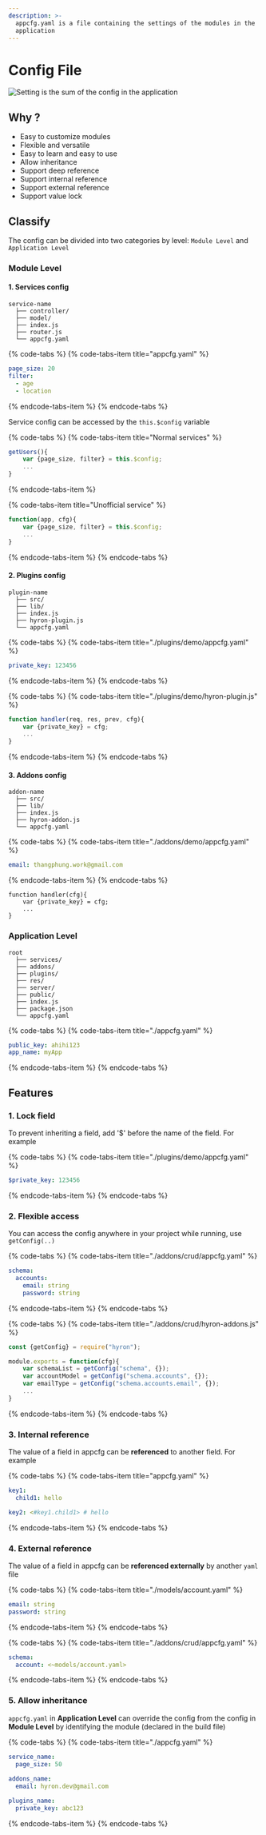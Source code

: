 ```yaml
---
description: >-
  appcfg.yaml is a file containing the settings of the modules in the
  application
---
```


# Config File

![Setting is the sum of the config in the application](.gitbook/assets/appconfig.png)

## Why ?

* Easy to customize modules
* Flexible and versatile
* Easy to learn and easy to use
* Allow inheritance
* Support deep reference
* Support internal reference
* Support external reference
* Support value lock

## Classify

The config can be divided into two categories by level: `Module Level` and `Application Level`

### Module Level

#### 1. Services config

```text
service-name
  ├── controller/
  ├── model/
  ├── index.js
  ├── router.js
  └── appcfg.yaml
```

{% code-tabs %}
{% code-tabs-item title="appcfg.yaml" %}
```yaml
page_size: 20
filter:
  - age
  - location
```
{% endcode-tabs-item %}
{% endcode-tabs %}

Service config can be accessed by the `this.$config` variable

{% code-tabs %}
{% code-tabs-item title="Normal services" %}
```javascript
getUsers(){
    var {page_size, filter} = this.$config;
    ...
}
```
{% endcode-tabs-item %}

{% code-tabs-item title="Unofficial service" %}
```javascript
function(app, cfg){
    var {page_size, filter} = this.$config;
    ...
}
```
{% endcode-tabs-item %}
{% endcode-tabs %}

#### 2. Plugins config

```text
plugin-name
  ├── src/
  ├── lib/
  ├── index.js
  ├── hyron-plugin.js
  └── appcfg.yaml
```

{% code-tabs %}
{% code-tabs-item title="./plugins/demo/appcfg.yaml" %}
```yaml
private_key: 123456
```
{% endcode-tabs-item %}
{% endcode-tabs %}

{% code-tabs %}
{% code-tabs-item title="./plugins/demo/hyron-plugin.js" %}
```javascript
function handler(req, res, prev, cfg){
    var {private_key} = cfg;
    ...
}
```
{% endcode-tabs-item %}
{% endcode-tabs %}

#### 3. Addons config

```text
addon-name
  ├── src/
  ├── lib/
  ├── index.js
  ├── hyron-addon.js
  └── appcfg.yaml
```

{% code-tabs %}
{% code-tabs-item title="./addons/demo/appcfg.yaml" %}
```yaml
email: thangphung.work@gmail.com
```
{% endcode-tabs-item %}
{% endcode-tabs %}

```text
function handler(cfg){
    var {private_key} = cfg;
    ...
}
```

### Application Level

```text
root
  ├── services/
  ├── addons/
  ├── plugins/
  ├── res/
  ├── server/
  ├── public/
  ├── index.js
  ├── package.json
  └── appcfg.yaml
```

{% code-tabs %}
{% code-tabs-item title="./appcfg.yaml" %}
```yaml
public_key: ahihi123
app_name: myApp
```
{% endcode-tabs-item %}
{% endcode-tabs %}

## Features

### 1. Lock field

To prevent inheriting a field, add '$' before the name of the field. For example

{% code-tabs %}
{% code-tabs-item title="./plugins/demo/appcfg.yaml" %}
```yaml
$private_key: 123456
```
{% endcode-tabs-item %}
{% endcode-tabs %}

### 2. Flexible access

You can access the config anywhere in your project while running, use `getConfig(..)`

{% code-tabs %}
{% code-tabs-item title="./addons/crud/appcfg.yaml" %}
```yaml
schema:
  accounts:
    email: string
    password: string
```
{% endcode-tabs-item %}
{% endcode-tabs %}

{% code-tabs %}
{% code-tabs-item title="./addons/crud/hyron-addons.js" %}
```javascript
const {getConfig} = require("hyron");

module.exports = function(cfg){
    var schemaList = getConfig("schema", {});
    var accountModel = getConfig("schema.accounts", {});
    var emailType = getConfig("schema.accounts.email", {});
    ...
}
```
{% endcode-tabs-item %}
{% endcode-tabs %}

### 3. Internal reference

The value of a field in appcfg can be  **referenced**  to another field. For example

{% code-tabs %}
{% code-tabs-item title="appcfg.yaml" %}
```yaml
key1:
  child1: hello

key2: <#key1.child1> # hello
```
{% endcode-tabs-item %}
{% endcode-tabs %}

### 4. External reference

The value of a field in appcfg can be  **referenced externally**  by another `yaml` file

{% code-tabs %}
{% code-tabs-item title="./models/account.yaml" %}
```yaml
email: string
password: string
```
{% endcode-tabs-item %}
{% endcode-tabs %}

{% code-tabs %}
{% code-tabs-item title="./addons/crud/appcfg.yaml" %}
```yaml
schema:
  account: <~models/account.yaml>
```
{% endcode-tabs-item %}
{% endcode-tabs %}

### 5. Allow inheritance

`appcfg.yaml` in  **Application Level**  can override the config from the config in  **Module Level**  by identifying the module \(declared in the build file\)

{% code-tabs %}
{% code-tabs-item title="./appcfg.yaml" %}
```yaml
service_name:
  page_size: 50
  
addons_name:
  email: hyron.dev@gmail.com

plugins_name:
  private_key: abc123
```
{% endcode-tabs-item %}
{% endcode-tabs %}

